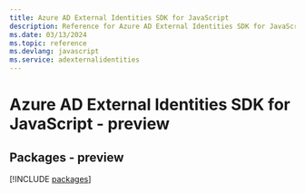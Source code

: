 ```yaml
---
title: Azure AD External Identities SDK for JavaScript
description: Reference for Azure AD External Identities SDK for JavaScript
ms.date: 03/13/2024
ms.topic: reference
ms.devlang: javascript
ms.service: adexternalidentities
---
```

# Azure AD External Identities SDK for JavaScript - preview
## Packages - preview
[!INCLUDE [packages](ad-external-identities-index.md)]